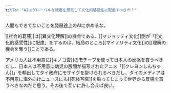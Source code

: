```yaml
---
title: "AIはグローバルな読者を想定して文化的感受性に配慮すべきか？"
---
```


人間もできてないことを発展途上のAIに求めるな。

[[社会的葛藤]]は[[異文化理解]]の機会である。[[マジョリティ文化]]側が「[[文化的感受性]]に配慮」をするのは、結局のところ[[マイノリティ文化]]の[[理解の機会を奪う]]ことである。

アメリカ人は不用意に[[キノコ雲]]のモチーフを使って日本人の反感を買うべきだし、日本人は不用意に幼児の股間が描写されたアニメ「[[クレヨンしんちゃん]]」を輸出してタイ政府にモザイクを掛けられるべきだし、タイのメディアは不用意に海外向けニュースにも[[死体写真]]を貼ってしまって世界から反感を買うべきなのだと思う。その後で互いに許し合えば良い。
